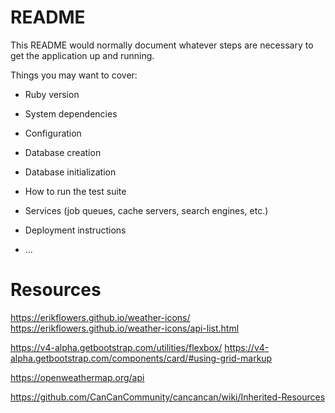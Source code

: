 # README

This README would normally document whatever steps are necessary to get the
application up and running.

Things you may want to cover:

* Ruby version

* System dependencies

* Configuration

* Database creation

* Database initialization

* How to run the test suite

* Services (job queues, cache servers, search engines, etc.)

* Deployment instructions

* ...


# Resources

https://erikflowers.github.io/weather-icons/
https://erikflowers.github.io/weather-icons/api-list.html

https://v4-alpha.getbootstrap.com/utilities/flexbox/
https://v4-alpha.getbootstrap.com/components/card/#using-grid-markup

https://openweathermap.org/api

https://github.com/CanCanCommunity/cancancan/wiki/Inherited-Resources